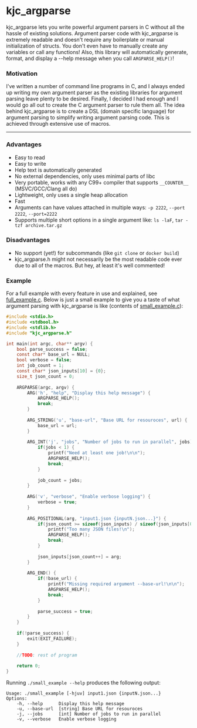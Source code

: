 kjc_argparse
=====

kjc_argparse lets you write powerful argument parsers in C without all the hassle of existing solutions. Argument parser code with kjc_argparse is extremely readable and doesn't require any boilerplate or manual initialization of structs. You don't even have to manually create any variables or call any functions! Also, this library will automatically generate, format, and display a --help message when you call `ARGPARSE_HELP()`!

### Motivation

I've written a number of command line programs in C, and I always ended up writing my own argument parser as the existing libraries for argument parsing leave plenty to be desired. Finally, I decided I had enough and I would go all out to create the C argument parser to rule them all. The idea behind kjc_argparse is to create a DSL (domain specific language) for argument parsing to simplify writing argument parsing code. This is achieved through extensive use of macros.

-----

### Advantages

* Easy to read
* Easy to write
* Help text is automatically generated
* No external dependencies, only uses minimal parts of libc
* Very portable, works with any C99+ compiler that supports `__COUNTER__` (MSVC/GCC/Clang all do)
* Lightweight, only uses a single heap allocation
* Fast
* Arguments can have values attached in multiple ways: `-p 2222`, `--port 2222`, `--port=2222`
* Supports multiple short options in a single argument like: `ls -laF`, `tar -tzf archive.tar.gz`

### Disadvantages

* No support (yet!) for subcommands (like `git clone` or `docker build`)
* kjc_argparse.h might not necessarily be the most readable code ever due to all of the macros. But hey, at least it's well commented!

### Example

For a full example with every feature in use and explained, see [full_example.c](full_example.c). Below is just a small example to give you a taste of what argument parsing with kjc_argparse is like (contents of [small_example.c](small_example.c)):

```c
#include <stdio.h>
#include <stdbool.h>
#include <stdlib.h>
#include "kjc_argparse.h"

int main(int argc, char** argv) {
	bool parse_success = false;
	const char* base_url = NULL;
	bool verbose = false;
	int job_count = 1;
	const char* json_inputs[10] = {0};
	size_t json_count = 0;
	
	ARGPARSE(argc, argv) {
		ARG('h', "help", "Display this help message") {
			ARGPARSE_HELP();
			break;
		}
		
		ARG_STRING('u', "base-url", "Base URL for resouroces", url) {
			base_url = url;
		}
		
		ARG_INT('j', "jobs", "Number of jobs to run in parallel", jobs) {
			if(jobs < 1) {
				printf("Need at least one job!\n\n");
				ARGPARSE_HELP();
				break;
			}
			
			job_count = jobs;
		}
		
		ARG('v', "verbose", "Enable verbose logging") {
			verbose = true;
		}
		
		ARG_POSITIONAL(arg, "input1.json {inputN.json...}") {
			if(json_count >= sizeof(json_inputs) / sizeof(json_inputs[0])) {
				printf("Too many JSON files!\n");
				ARGPARSE_HELP();
				break;
			}
			
			json_inputs[json_count++] = arg;
		}
		
		ARG_END() {
			if(!base_url) {
				printf("Missing required argument --base-url!\n\n");
				ARGPARSE_HELP();
				break;
			}
			
			parse_success = true;
		}
	}
	
	if(!parse_success) {
		exit(EXIT_FAILURE);
	}
	
	//TODO: rest of program
	
	return 0;
}
```

Running `./small_example --help` produces the following output:

```
Usage: ./small_example [-hjuv] input1.json {inputN.json...}
Options:
    -h, --help      Display this help message
    -u, --base-url  [string] Base URL for resouroces
    -j, --jobs      [int] Number of jobs to run in parallel
    -v, --verbose   Enable verbose logging
```
